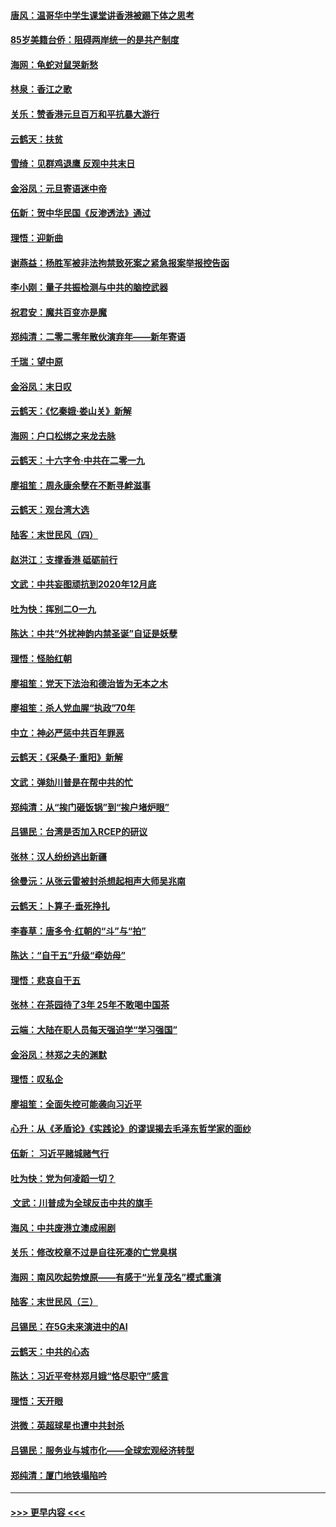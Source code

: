#### [唐风：温哥华中学生课堂讲香港被踢下体之思考](../pages/nsc993/n11766848.md?t=01041401) 
#### [85岁美籍台侨：阻碍两岸统一的是共产制度](../pages/nsc993/n11765043.md?t=01041401) 
#### [海网：龟蛇对鼠哭新愁](../pages/nsc993/n11764895.md?t=01041401) 
#### [林泉：香江之歌](../pages/nsc993/n11764415.md?t=01041401) 
#### [关乐：赞香港元旦百万和平抗暴大游行](../pages/nsc993/n11764382.md?t=01041401) 
#### [云鹤天：扶贫](../pages/nsc993/n11764245.md?t=01041401) 
#### [雪绮：见群鸡退鹰  反观中共末日](../pages/nsc993/n11762112.md?t=01041401) 
#### [金浴凤：元旦寄语迷中帝](../pages/nsc993/n11761788.md?t=01041401) 
#### [伍新：贺中华民国《反渗透法》通过](../pages/nsc993/n11761994.md?t=01041401) 
#### [理悟：迎新曲](../pages/nsc993/n11761152.md?t=01041401) 
#### [谢燕益：杨胜军被非法拘禁致死案之紧急报案举报控告函](../pages/nsc993/n11756134.md?t=01041401) 
#### [李小刚：量子共振检测与中共的脑控武器](../pages/nsc993/n11754518.md?t=01041401) 
#### [祝君安：魔共百变亦是魔](../pages/nsc993/n11754469.md?t=01041401) 
#### [郑纯清：二零二零年散伙演弃年——新年寄语](../pages/nsc993/n11754195.md?t=01041401) 
#### [千瑞：望中原](../pages/nsc993/n11754159.md?t=01041401) 
#### [金浴凤：末日叹](../pages/nsc993/n11752359.md?t=01041401) 
#### [云鹤天：《忆秦娥‧娄山关》新解](../pages/nsc993/n11752348.md?t=01041401) 
#### [海网：户口松绑之来龙去脉](../pages/nsc993/n11752328.md?t=01041401) 
#### [云鹤天：十六字令‧中共在二零一九](../pages/nsc993/n11752305.md?t=01041401) 
#### [廖祖笙：周永康余孽在不断寻衅滋事](../pages/nsc993/n11751013.md?t=01041401) 
#### [云鹤天：观台湾大选](../pages/nsc993/n11751007.md?t=01041401) 
#### [陆客：末世民风（四）](../pages/nsc993/n11749203.md?t=01041401) 
#### [赵洪江：支撑香港 砥砺前行](../pages/nsc993/n11748482.md?t=01041401) 
#### [文武：中共妄图顽抗到2020年12月底](../pages/nsc993/n11748446.md?t=01041401) 
#### [吐为快：挥别二O一九](../pages/nsc993/n11748411.md?t=01041401) 
#### [陈达：中共“外扰神韵内禁圣诞”自证是妖孽](../pages/nsc993/n11748226.md?t=01041401) 
#### [理悟：怪胎红朝](../pages/nsc993/n11748206.md?t=01041401) 
#### [廖祖笙：党天下法治和德治皆为无本之木](../pages/nsc993/n11748135.md?t=01041401) 
#### [廖祖笙：杀人党血腥“执政”70年](../pages/nsc993/n11745144.md?t=01041401) 
#### [中立：神必严惩中共百年罪恶](../pages/nsc993/n11744970.md?t=01041401) 
#### [云鹤天：《采桑子‧重阳》新解](../pages/nsc993/n11744948.md?t=01041401) 
#### [文武：弹劾川普是在帮中共的忙](../pages/nsc993/n11744758.md?t=01041401) 
#### [郑纯清：从“挨门砸饭锅”到“挨户堵炉眼”](../pages/nsc993/n11744745.md?t=01041401) 
#### [吕锡民：台湾是否加入RCEP的研议](../pages/nsc993/n11744701.md?t=01041401) 
#### [张林：汉人纷纷逃出新疆](../pages/nsc993/n11743530.md?t=01041401) 
#### [徐曼沅：从张云雷被封杀想起相声大师吴兆南](../pages/nsc993/n11741816.md?t=01041401) 
#### [云鹤天：卜算子‧垂死挣扎](../pages/nsc993/n11739956.md?t=01041401) 
#### [李春草：唐多令‧红朝的“斗”与“拍”](../pages/nsc993/n11739830.md?t=01041401) 
#### [陈达：“自干五”升级“牵妨母”](../pages/nsc993/n11739724.md?t=01041401) 
#### [理悟：悲哀自干五](../pages/nsc993/n11739547.md?t=01041401) 
#### [张林：在茶园待了3年 25年不敢喝中国茶](../pages/nsc993/n11739240.md?t=01041401) 
#### [云端：大陆在职人员每天强迫学“学习强国”](../pages/nsc993/n11738735.md?t=01041401) 
#### [金浴凤：林郑之夫的渊默](../pages/nsc993/n11737735.md?t=01041401) 
#### [理悟：叹私企](../pages/nsc993/n11737715.md?t=01041401) 
#### [廖祖笙：全面失控可能袭向习近平](../pages/nsc993/n11737704.md?t=01041401) 
#### [心升：从《矛盾论》《实践论》的谬误揭去毛泽东哲学家的面纱](../pages/nsc993/n11736962.md?t=01041401) 
#### [伍新： 习近平赌城赌气行](../pages/nsc993/n11736929.md?t=01041401) 
#### [吐为快：党为何凌蹈一切？](../pages/nsc993/n11736915.md?t=01041401) 
#### [ 文武：川普成为全球反击中共的旗手](../pages/nsc993/n11736882.md?t=01041401) 
#### [海风：中共废港立澳成闹剧](../pages/nsc993/n11735857.md?t=01041401) 
#### [关乐：修改校章不过是自往死凑的亡党臭棋](../pages/nsc993/n11735097.md?t=01041401) 
#### [海网：南风吹起势燎原——有感于“光复茂名”模式重演](../pages/nsc993/n11732308.md?t=01041401) 
#### [陆客：末世民风（三）](../pages/nsc993/n11732211.md?t=01041401) 
#### [吕锡民：在5G未来演进中的AI](../pages/nsc993/n11730010.md?t=01041401) 
#### [云鹤天：中共的心态](../pages/nsc993/n11729906.md?t=01041401) 
#### [陈达：习近平夸林郑月娥“恪尽职守”感言](../pages/nsc993/n11729881.md?t=01041401) 
#### [理悟：天开眼](../pages/nsc993/n11729699.md?t=01041401) 
#### [洪微：英超球星也遭中共封杀](../pages/nsc993/n11727243.md?t=01041401) 
#### [吕锡民：服务业与城市化——全球宏观经济转型](../pages/nsc993/n11725845.md?t=01041401) 
#### [郑纯清：厦门地铁塌陷吟](../pages/nsc993/n11725813.md?t=01041401) 

----
#### [ >>> 更早内容 <<< ](../indexes/nsc993-earlier.md)
